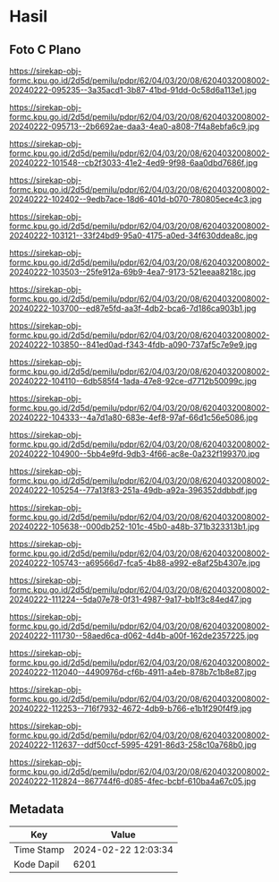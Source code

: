 # Hasil

## Foto C Plano

https://sirekap-obj-formc.kpu.go.id/2d5d/pemilu/pdpr/62/04/03/20/08/6204032008002-20240222-095235--3a35acd1-3b87-41bd-91dd-0c58d6a113e1.jpg

https://sirekap-obj-formc.kpu.go.id/2d5d/pemilu/pdpr/62/04/03/20/08/6204032008002-20240222-095713--2b6692ae-daa3-4ea0-a808-7f4a8ebfa6c9.jpg

https://sirekap-obj-formc.kpu.go.id/2d5d/pemilu/pdpr/62/04/03/20/08/6204032008002-20240222-101548--cb2f3033-41e2-4ed9-9f98-6aa0dbd7686f.jpg

https://sirekap-obj-formc.kpu.go.id/2d5d/pemilu/pdpr/62/04/03/20/08/6204032008002-20240222-102402--9edb7ace-18d6-401d-b070-780805ece4c3.jpg

https://sirekap-obj-formc.kpu.go.id/2d5d/pemilu/pdpr/62/04/03/20/08/6204032008002-20240222-103121--33f24bd9-95a0-4175-a0ed-34f630ddea8c.jpg

https://sirekap-obj-formc.kpu.go.id/2d5d/pemilu/pdpr/62/04/03/20/08/6204032008002-20240222-103503--25fe912a-69b9-4ea7-9173-521eeaa8218c.jpg

https://sirekap-obj-formc.kpu.go.id/2d5d/pemilu/pdpr/62/04/03/20/08/6204032008002-20240222-103700--ed87e5fd-aa3f-4db2-bca6-7d186ca903b1.jpg

https://sirekap-obj-formc.kpu.go.id/2d5d/pemilu/pdpr/62/04/03/20/08/6204032008002-20240222-103850--841ed0ad-f343-4fdb-a090-737af5c7e9e9.jpg

https://sirekap-obj-formc.kpu.go.id/2d5d/pemilu/pdpr/62/04/03/20/08/6204032008002-20240222-104110--6db585f4-1ada-47e8-92ce-d7712b50099c.jpg

https://sirekap-obj-formc.kpu.go.id/2d5d/pemilu/pdpr/62/04/03/20/08/6204032008002-20240222-104333--4a7d1a80-683e-4ef8-97af-66d1c56e5086.jpg

https://sirekap-obj-formc.kpu.go.id/2d5d/pemilu/pdpr/62/04/03/20/08/6204032008002-20240222-104900--5bb4e9fd-9db3-4f66-ac8e-0a232f199370.jpg

https://sirekap-obj-formc.kpu.go.id/2d5d/pemilu/pdpr/62/04/03/20/08/6204032008002-20240222-105254--77a13f83-251a-49db-a92a-396352ddbbdf.jpg

https://sirekap-obj-formc.kpu.go.id/2d5d/pemilu/pdpr/62/04/03/20/08/6204032008002-20240222-105638--000db252-101c-45b0-a48b-371b323313b1.jpg

https://sirekap-obj-formc.kpu.go.id/2d5d/pemilu/pdpr/62/04/03/20/08/6204032008002-20240222-105743--a69566d7-fca5-4b88-a992-e8af25b4307e.jpg

https://sirekap-obj-formc.kpu.go.id/2d5d/pemilu/pdpr/62/04/03/20/08/6204032008002-20240222-111224--5da07e78-0f31-4987-9a17-bb1f3c84ed47.jpg

https://sirekap-obj-formc.kpu.go.id/2d5d/pemilu/pdpr/62/04/03/20/08/6204032008002-20240222-111730--58aed6ca-d062-4d4b-a00f-162de2357225.jpg

https://sirekap-obj-formc.kpu.go.id/2d5d/pemilu/pdpr/62/04/03/20/08/6204032008002-20240222-112040--4490976d-cf6b-4911-a4eb-878b7c1b8e87.jpg

https://sirekap-obj-formc.kpu.go.id/2d5d/pemilu/pdpr/62/04/03/20/08/6204032008002-20240222-112253--716f7932-4672-4db9-b766-e1b1f290f4f9.jpg

https://sirekap-obj-formc.kpu.go.id/2d5d/pemilu/pdpr/62/04/03/20/08/6204032008002-20240222-112637--ddf50ccf-5995-4291-86d3-258c10a768b0.jpg

https://sirekap-obj-formc.kpu.go.id/2d5d/pemilu/pdpr/62/04/03/20/08/6204032008002-20240222-112824--867744f6-d085-4fec-bcbf-610ba4a67c05.jpg


## Metadata

| Key        | Value               |
| ---------- | ------------------- |
| Time Stamp | 2024-02-22 12:03:34 |
| Kode Dapil | 6201                |



